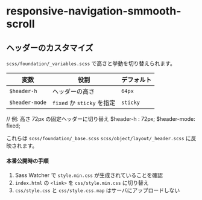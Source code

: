 # responsive-navigation-smmooth-scroll

## ヘッダーのカスタマイズ

`scss/foundation/_variables.scss` で高さと挙動を切り替えられます。

| 変数            | 役割                      | デフォルト  |
|----------------|---------------------------|-----------|
| `$header-h`    | ヘッダーの高さ              | `64px`    |
| `$header-mode` | `fixed` か `sticky` を指定 | `sticky`  |

// 例: 高さ 72px の固定ヘッダーに切り替え
$header-h   : 72px;
$header-mode: fixed;

これらは
`scss/foundation/_base.scss`
`scss/object/layout/_header.scss`
に反映されます。


#### 本番公開時の手順
1. Sass Watcher で `style.min.css` が生成されていることを確認  
2. `index.html` の `<link>` を `css/style.min.css` に切り替え  
3. `css/style.css` と `css/style.css.map` はサーバにアップロードしない